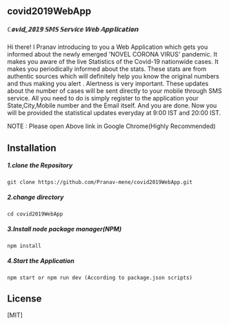 ## covid2019WebApp

##### ℂ𝕠𝕧𝕚𝕕_𝟚𝟘𝟙𝟡 𝕊𝕄𝕊 𝕊𝕖𝕣𝕧𝕚𝕔𝕖 𝕎𝕖𝕓 𝔸𝕡𝕡𝕝𝕚𝕔𝕒𝕥𝕚𝕠𝕟

Hi there! I Pranav introducing to you a Web Application which gets you informed about the newly emerged 'NOVEL CORONA VIRUS' pandemic. It makes you aware of the live Statistics of the Covid-19 nationwide cases. It makes you periodically informed about the stats. These stats are from authentic sources which will definitely help you know the original numbers and thus making you alert . Alertness is very important. These updates about the number of cases will be sent directly to your mobile through SMS service. All you need to do is simply register to the application your State,City,Mobile number and the Email itself. And you are done. Now you will be provided the statistical updates everyday at 9:00 IST and 20:00 IST.

NOTE : Please open Above link in Google Chrome(Highly Recommended)



## Installation

##### 1.clone the Repository

`git clone https://github.com/Pranav-mene/covid2019WebApp.git`

##### 2.change directory

`cd covid2019WebApp`

##### 3.Install node package manager(NPM)

`npm install`

##### 4.Start the Application

`npm start or npm run dev (According to package.json scripts)`


## License
[MIT]
